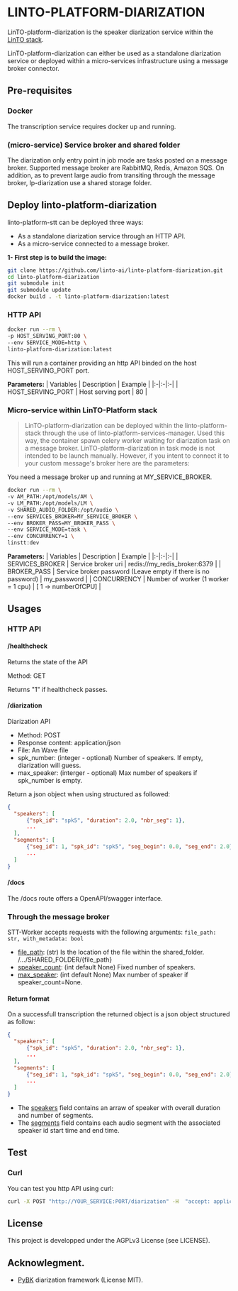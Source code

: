 # LINTO-PLATFORM-DIARIZATION
LinTO-platform-diarization is the speaker diarization service within the [LinTO stack](https://github.com/linto-ai/linto-platform-stack).

LinTO-platform-diarization can either be used as a standalone diarization service or deployed within a micro-services infrastructure using a message broker connector.

## Pre-requisites

### Docker
The transcription service requires docker up and running.

### (micro-service) Service broker and shared folder
The diarization only entry point in job mode are tasks posted on a message broker. Supported message broker are RabbitMQ, Redis, Amazon SQS.
On addition, as to prevent large audio from transiting through the message broker, lp-diarization use a shared storage folder.

## Deploy linto-platform-diarization
linto-platform-stt can be deployed three ways:
* As a standalone diarization service through an HTTP API.
* As a micro-service connected to a message broker.

**1- First step is to build the image:**

```bash
git clone https://github.com/linto-ai/linto-platform-diarization.git
cd linto-platform-diarization
git submodule init
git submodule update
docker build . -t linto-platform-diarization:latest
```

### HTTP API

```bash
docker run --rm \
-p HOST_SERVING_PORT:80 \
--env SERVICE_MODE=http \
linto-platform-diarization:latest
```

This will run a container providing an http API binded on the host HOST_SERVING_PORT port.

**Parameters:**
| Variables | Description | Example |
|:-|:-|:-|
| HOST_SERVING_PORT | Host serving port | 80 |

### Micro-service within LinTO-Platform stack
>LinTO-platform-diarization can be deployed within the linto-platform-stack through the use of linto-platform-services-manager. Used this way, the container spawn celery worker waiting for diarization task on a message broker.
>LinTO-platform-diarization in task mode is not intended to be launch manually.
>However, if you intent to connect it to your custom message's broker here are the parameters:

You need a message broker up and running at MY_SERVICE_BROKER.

```bash
docker run --rm \
-v AM_PATH:/opt/models/AM \
-v LM_PATH:/opt/models/LM \
-v SHARED_AUDIO_FOLDER:/opt/audio \
--env SERVICES_BROKER=MY_SERVICE_BROKER \
--env BROKER_PASS=MY_BROKER_PASS \
--env SERVICE_MODE=task \
--env CONCURRENCY=1 \
linstt:dev
```

**Parameters:**
| Variables | Description | Example |
|:-|:-|:-|
| SERVICES_BROKER | Service broker uri | redis://my_redis_broker:6379 |
| BROKER_PASS | Service broker password (Leave empty if there is no password) | my_password |
| CONCURRENCY | Number of worker (1 worker = 1 cpu) | [ 1 -> numberOfCPU] |

## Usages

### HTTP API

#### /healthcheck

Returns the state of the API

Method: GET

Returns "1" if healthcheck passes.

#### /diarization

Diarization API

* Method: POST
* Response content: application/json
* File: An Wave file
* spk_number: (integer - optional) Number of speakers. If empty, diarization will guess.
* max_speaker: (interger - optional) Max number of speakers if spk_number is empty. 

Return a json object when using structured as followed:
```json
{
  "speakers": [
      {"spk_id": "spk5", "duration": 2.0, "nbr_seg": 1},
      ...
  ],
  "segments": [
      {"seg_id": 1, "spk_id": "spk5", "seg_begin": 0.0, "seg_end": 2.0},
      ...
  ]
}
```

#### /docs
The /docs route offers a OpenAPI/swagger interface. 

### Through the message broker

STT-Worker accepts requests with the following arguments:
```file_path: str, with_metadata: bool```

* <ins>file_path</ins>: (str) Is the location of the file within the shared_folder. /.../SHARED_FOLDER/{file_path}
* <ins>speaker_count</ins>: (int default None) Fixed number of speakers.
* <ins>max_speaker</ins>: (int default None) Max number of speaker if speaker_count=None. 

#### Return format
On a successfull transcription the returned object is a json object structured as follow:
```json
{
  "speakers": [
      {"spk_id": "spk5", "duration": 2.0, "nbr_seg": 1},
      ...
  ],
  "segments": [
      {"seg_id": 1, "spk_id": "spk5", "seg_begin": 0.0, "seg_end": 2.0},
      ...
  ]
}
```

* The <ins>speakers</ins> field contains an arraw of speaker with overall duration and number of segments.
* The <ins>segments</ins> field contains each audio segment with the associated speaker id start time and end time.

## Test
### Curl
You can test you http API using curl:
```bash 
curl -X POST "http://YOUR_SERVICE:PORT/diarization" -H  "accept: application/json" -H  "Content-Type: multipart/form-data" -F "file=@YOUR_FILE.wav;type=audio/x-wav" -F "spk_number=NUMBER_OF_SPEAKERS"
```

## License
This project is developped under the AGPLv3 License (see LICENSE).

## Acknowlegment.

* [PyBK](https://github.com/josepatino/pyBK) diarization framework (License MIT).
